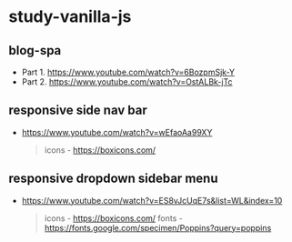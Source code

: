 # study-vanilla-js

## blog-spa

- Part 1. https://www.youtube.com/watch?v=6BozpmSjk-Y
- Part 2. https://www.youtube.com/watch?v=OstALBk-jTc

## responsive side nav bar

- https://www.youtube.com/watch?v=wEfaoAa99XY
  > icons - https://boxicons.com/

## responsive dropdown sidebar menu

- https://www.youtube.com/watch?v=ES8vJcUqE7s&list=WL&index=10
  > icons - https://boxicons.com/
  > fonts - https://fonts.google.com/specimen/Poppins?query=poppins
